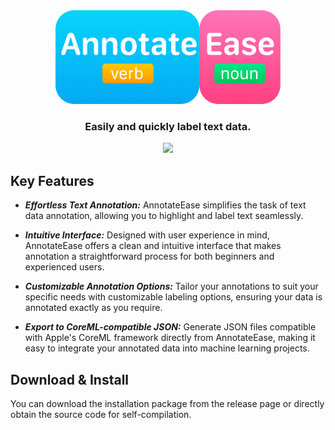 <div align="center">
  <img src="https://github.com/JulianSong/AnnotateEase/blob/main/Screenshots/logo.png" height="150">
  <h3>Easily and quickly label text data.</h3>
</div>
<div align="center"><img src="https://github.com/JulianSong/AnnotateEase/blob/main/Screenshots/screenshot1.png"></div>

## Key Features

* ***Effortless Text Annotation:*** AnnotateEase simplifies the task of text data annotation, allowing you to highlight and label text seamlessly.

* ***Intuitive Interface:*** Designed with user experience in mind, AnnotateEase offers a clean and intuitive interface that makes annotation a straightforward process for both beginners and experienced users.

* ***Customizable Annotation Options:*** Tailor your annotations to suit your specific needs with customizable labeling options, ensuring your data is annotated exactly as you require.

* ***Export to CoreML-compatible JSON:*** Generate JSON files compatible with Apple's CoreML framework directly from AnnotateEase, making it easy to integrate your annotated data into machine learning projects.

## Download & Install

You can download the installation package from the release page or directly obtain the source code for self-compilation.
